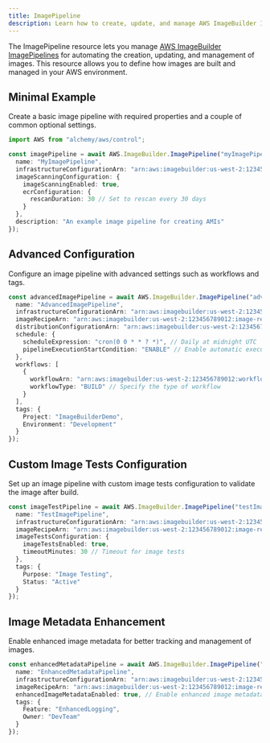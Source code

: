 ```yaml
---
title: ImagePipeline
description: Learn how to create, update, and manage AWS ImageBuilder ImagePipelines using Alchemy Cloud Control.
---
```



The ImagePipeline resource lets you manage [AWS ImageBuilder ImagePipelines](https://docs.aws.amazon.com/imagebuilder/latest/userguide/) for automating the creation, updating, and management of images. This resource allows you to define how images are built and managed in your AWS environment.

## Minimal Example

Create a basic image pipeline with required properties and a couple of common optional settings.

```ts
import AWS from "alchemy/aws/control";

const imagePipeline = await AWS.ImageBuilder.ImagePipeline("myImagePipeline", {
  name: "MyImagePipeline",
  infrastructureConfigurationArn: "arn:aws:imagebuilder:us-west-2:123456789012:infrastructure-configuration/myInfrastructureConfig",
  imageScanningConfiguration: {
    imageScanningEnabled: true,
    ecrConfiguration: {
      rescanDuration: 30 // Set to rescan every 30 days
    }
  },
  description: "An example image pipeline for creating AMIs"
});
```

## Advanced Configuration

Configure an image pipeline with advanced settings such as workflows and tags.

```ts
const advancedImagePipeline = await AWS.ImageBuilder.ImagePipeline("advancedImagePipeline", {
  name: "AdvancedImagePipeline",
  infrastructureConfigurationArn: "arn:aws:imagebuilder:us-west-2:123456789012:infrastructure-configuration/myAdvancedInfrastructureConfig",
  imageRecipeArn: "arn:aws:imagebuilder:us-west-2:123456789012:image-recipe/myImageRecipe",
  distributionConfigurationArn: "arn:aws:imagebuilder:us-west-2:123456789012:distribution-configuration/myDistributionConfig",
  schedule: {
    scheduleExpression: "cron(0 0 * * ? *)", // Daily at midnight UTC
    pipelineExecutionStartCondition: "ENABLE" // Enable automatic execution
  },
  workflows: [
    {
      workflowArn: "arn:aws:imagebuilder:us-west-2:123456789012:workflow/myWorkflow",
      workflowType: "BUILD" // Specify the type of workflow
    }
  ],
  tags: {
    Project: "ImageBuilderDemo",
    Environment: "Development"
  }
});
```

## Custom Image Tests Configuration

Set up an image pipeline with custom image tests configuration to validate the image after build.

```ts
const imageTestPipeline = await AWS.ImageBuilder.ImagePipeline("testImagePipeline", {
  name: "TestImagePipeline",
  infrastructureConfigurationArn: "arn:aws:imagebuilder:us-west-2:123456789012:infrastructure-configuration/myTestInfrastructureConfig",
  imageRecipeArn: "arn:aws:imagebuilder:us-west-2:123456789012:image-recipe/myTestImageRecipe",
  imageTestsConfiguration: {
    imageTestsEnabled: true,
    timeoutMinutes: 30 // Timeout for image tests
  },
  tags: {
    Purpose: "Image Testing",
    Status: "Active"
  }
});
```

## Image Metadata Enhancement

Enable enhanced image metadata for better tracking and management of images.

```ts
const enhancedMetadataPipeline = await AWS.ImageBuilder.ImagePipeline("enhancedMetadataPipeline", {
  name: "EnhancedMetadataPipeline",
  infrastructureConfigurationArn: "arn:aws:imagebuilder:us-west-2:123456789012:infrastructure-configuration/myMetadataInfrastructureConfig",
  imageRecipeArn: "arn:aws:imagebuilder:us-west-2:123456789012:image-recipe/myMetadataImageRecipe",
  enhancedImageMetadataEnabled: true, // Enable enhanced image metadata
  tags: {
    Feature: "EnhancedLogging",
    Owner: "DevTeam"
  }
});
```
